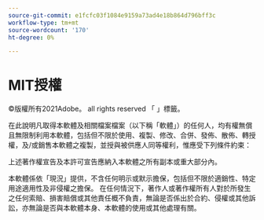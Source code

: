 ```yaml
---
source-git-commit: e1fcfc03f1084e9159a73ad4e18b864d796bff3c
workflow-type: tm+mt
source-wordcount: '170'
ht-degree: 0%

---
```

# MIT授權

©版權所有2021Adobe。 all rights reserved 「 」標籤。

在此說明凡取得本軟體及相關檔案檔案（以下稱「軟體」）的任何人，均有權無償且無限制利用本軟體，包括但不限於使用、複製、修改、合併、發佈、散佈、轉授權，及/或銷售本軟體之複製，並授與被供應人同等權利，惟應受下列條件約束：

上述著作權宣告及本許可宣告應納入本軟體之所有副本或重大部分內。

本軟體係依「現況」提供，不含任何明示或默示擔保，包括但不限於適銷性、特定用途適用性及非侵權之擔保。 在任何情況下，著作人或著作權所有人對於所發生之任何索賠、損害賠償或其他責任概不負責，無論是否係出於合約、侵權或其他訴訟，亦無論是否與本軟體本身、本軟體的使用或其他處理有關。
